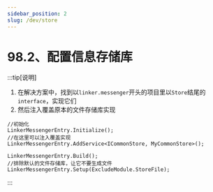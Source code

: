 ```yaml
---
sidebar_position: 2
slug: /dev/store
---
```


# 98.2、配置信息存储库

:::tip[说明]
1. 在解决方案中，找到以`linker.messenger`开头的项目里以`Store`结尾的`interface`，实现它们
2. 然后注入覆盖原本的文件存储库实现
```
//初始化
LinkerMessengerEntry.Initialize();
//在这里可以注入覆盖实现
LinkerMessengerEntry.AddService<ICommonStore, MyCommonStore>();

LinkerMessengerEntry.Build();
//排除默认的文件存储库，让它不要生成文件
LinkerMessengerEntry.Setup(ExcludeModule.StoreFile);
```
:::